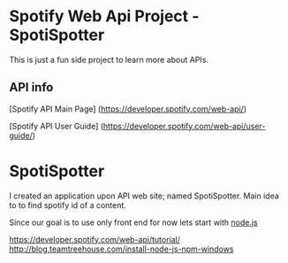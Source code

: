 # Spotify Web Api Project - SpotiSpotter
This is just a fun side project to learn more about APIs.


## API info
[Spotify API Main Page] (https://developer.spotify.com/web-api/)

[Spotify API User Guide] (https://developer.spotify.com/web-api/user-guide/)



# SpotiSpotter
I created an application upon API web site; named SpotiSpotter. Main idea to to find spotify id of a content.


Since our goal is to use only front end for now lets start with [node.js](https://nodejs.org/en/)


https://developer.spotify.com/web-api/tutorial/
http://blog.teamtreehouse.com/install-node-js-npm-windows

